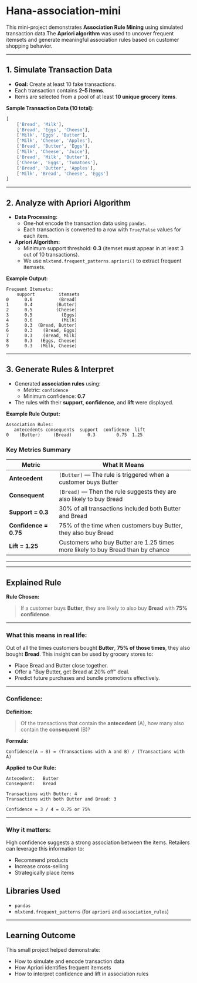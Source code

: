# Hana-association-mini
This mini-project demonstrates **Association Rule Mining** using simulated transaction data.The **Apriori algorithm** was used to uncover frequent itemsets and generate meaningful association rules based on customer shopping behavior.

---

## 1. Simulate Transaction Data

- **Goal:** Create at least 10 fake transactions.
- Each transaction contains **2–5 items**.
- Items are selected from a pool of at least **10 unique grocery items**.

**Sample Transaction Data (10 total):**
```python
[
    ['Bread', 'Milk'],
    ['Bread', 'Eggs', 'Cheese'],
    ['Milk', 'Eggs', 'Butter'],
    ['Milk', 'Cheese', 'Apples'],
    ['Bread', 'Butter', 'Eggs'],
    ['Milk', 'Cheese', 'Juice'],
    ['Bread', 'Milk', 'Butter'],
    ['Cheese', 'Eggs', 'Tomatoes'],
    ['Bread', 'Butter', 'Apples'],
    ['Milk', 'Bread', 'Cheese', 'Eggs']
]
```

---

## 2. Analyze with Apriori Algorithm

- **Data Processing:**
  - One-hot encode the transaction data using `pandas`.
  - Each transaction is converted to a row with `True/False` values for each item.
- **Apriori Algorithm:**
  - Minimum support threshold: **0.3** (itemset must appear in at least 3 out of 10 transactions).
  - We use `mlxtend.frequent_patterns.apriori()` to extract frequent itemsets.

**Example Output:**
```
Frequent Itemsets:
    support         itemsets
0      0.6          (Bread)
1      0.4         (Butter)
2      0.5         (Cheese)
3      0.5           (Eggs)
4      0.6           (Milk)
5      0.3  (Bread, Butter)
6      0.3    (Bread, Eggs)
7      0.3    (Bread, Milk)
8      0.3   (Eggs, Cheese)
9      0.3   (Milk, Cheese)
```

---

## 3. Generate Rules & Interpret

- Generated **association rules** using:
  - Metric: `confidence`
  - Minimum confidence: **0.7**
- The rules with their **support**, **confidence**, and **lift** were displayed.

**Example Rule Output:**
```
Association Rules:
   antecedents consequents  support  confidence  lift
0    (Butter)     (Bread)      0.3        0.75  1.25
```
### Key Metrics Summary

| **Metric**         | **What It Means**                                                                 |
|--------------------|-----------------------------------------------------------------------------------|
| **Antecedent**     | `(Butter)` — The rule is triggered when a customer buys Butter                    |
| **Consequent**     | `(Bread)` — Then the rule suggests they are also likely to buy Bread              |
| **Support = 0.3**  | 30% of all transactions included both Butter and Bread                            |
| **Confidence = 0.75** | 75% of the time when customers buy Butter, they also buy Bread                  |
| **Lift = 1.25**    | Customers who buy Butter are 1.25 times more likely to buy Bread than by chance   |

---

---

## Explained Rule

**Rule Chosen:**
> If a customer buys **Butter**, they are likely to also buy **Bread** with **75% confidence**.

---

### What this means in real life:
Out of all the times customers bought **Butter**, **75% of those times**, they also bought **Bread**. This insight can be used by grocery stores to:

- Place Bread and Butter close together.
- Offer a "Buy Butter, get Bread at 20% off" deal.
- Predict future purchases and bundle promotions effectively.

---



### Confidence:

**Definition:**
> Of the transactions that contain the **antecedent** (A), how many also contain the **consequent** (B)?

**Formula:**
```
Confidence(A ⇒ B) = (Transactions with A and B) / (Transactions with A)
```

**Applied to Our Rule:**
```
Antecedent:   Butter  
Consequent:   Bread

Transactions with Butter: 4  
Transactions with both Butter and Bread: 3  

Confidence = 3 / 4 = 0.75 or 75%
```

---

### Why it matters:
High confidence suggests a strong association between the items. Retailers can leverage this information to:

- Recommend products
- Increase cross-selling
- Strategically place items



##  Libraries Used

- `pandas`
- `mlxtend.frequent_patterns` (for `apriori` and `association_rules`)

---

##  Learning Outcome

This small project helped demonstrate:
- How to simulate and encode transaction data
- How Apriori identifies frequent itemsets
- How to interpret confidence and lift in association rules
